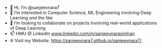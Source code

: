 - 👋 Hi, I’m @sanjeevnara7
- 👀 I’m interested in Computer Science, ML Engineering involving Deep Learning and the like
- 💞️ I’m looking to collaborate on projects involving real-world applications of Deep Learning
- 📫 HMU @ LinkedIn www.linkedin.com/in/sanjeevnarasimhan
- :globe_with_meridians: Visit my Website: https://sanjeevnara7.github.io/sanjeevnara7/

<!---
sanjeevnara7/sanjeevnara7 is a ✨ special ✨ repository because its `README.md` (this file) appears on your GitHub profile.
You can click the Preview link to take a look at your changes.
--->
